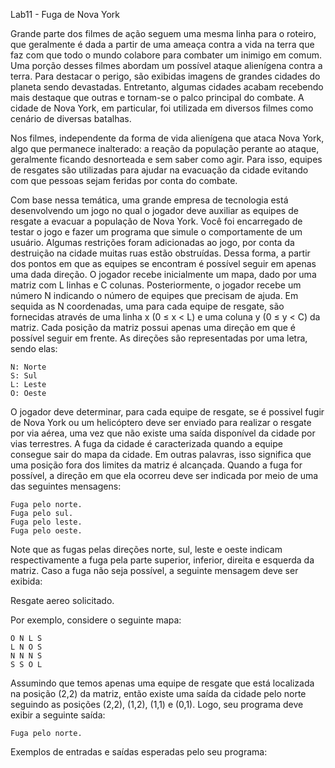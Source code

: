Lab11 - Fuga de Nova York

Grande parte dos filmes de ação seguem uma mesma linha para o roteiro, que geralmente é dada a partir de uma ameaça contra a vida na terra que faz com que todo o mundo colabore para combater um inimigo em comum. Uma porção desses filmes abordam um possível ataque alienígena contra a terra. Para destacar o perigo, são exibidas imagens de grandes cidades do planeta sendo devastadas. Entretanto, algumas cidades acabam recebendo mais destaque que outras e tornam-se o palco principal do combate. A cidade de Nova York, em particular, foi utilizada em diversos filmes como cenário de diversas batalhas.

Nos filmes, independente da forma de vida alienígena que ataca Nova York, algo que permanece inalterado: a reação da população perante ao ataque, geralmente ficando desnorteada e sem saber como agir. Para isso, equipes de resgates são utilizadas para ajudar na evacuação da cidade evitando com que pessoas sejam feridas por conta do combate.

Com base nessa temática, uma grande empresa de tecnologia está desenvolvendo um jogo no qual o jogador deve auxiliar as equipes de resgate a evacuar a população de Nova York. Você foi encarregado de testar o jogo e fazer um programa que simule o comportamente de um usuário. Algumas restrições foram adicionadas ao jogo, por conta da destruição na cidade muitas ruas estão obstruídas. Dessa forma, a partir dos pontos em que as equipes se encontram é possível seguir em apenas uma dada direção. O jogador recebe inicialmente um mapa, dado por uma matriz com L linhas e C colunas. Posteriormente, o jogador recebe um número N indicando o número de equipes que precisam de ajuda. Em sequida as N coordenadas, uma para cada equipe de resgate, são fornecidas através de uma linha x (0 ≤ x < L) e uma coluna y (0 ≤ y < C) da matriz. Cada posição da matriz possui apenas uma direção em que é possível seguir em frente. As direções são representadas por uma letra, sendo elas:

    N: Norte
    S: Sul
    L: Leste
    O: Oeste

O jogador deve determinar, para cada equipe de resgate, se é possivel fugir de Nova York ou um helicóptero deve ser enviado para realizar o resgate por via aérea, uma vez que não existe uma saída disponível da cidade por vias terrestres. A fuga da cidade é caracterizada quando a equipe consegue sair do mapa da cidade. Em outras palavras, isso significa que uma posição fora dos limites da matriz é alcançada. Quando a fuga for possível, a direção em que ela ocorreu deve ser indicada por meio de uma das seguintes mensagens:

    Fuga pelo norte.
    Fuga pelo sul.
    Fuga pelo leste.
    Fuga pelo oeste.

Note que as fugas pelas direções norte, sul, leste e oeste indicam respectivamente a fuga pela parte superior, inferior, direita e esquerda da matriz. Caso a fuga não seja possível, a seguinte mensagem deve ser exibida:

Resgate aereo solicitado.

Por exemplo, considere o seguinte mapa:

	O N L S
	L N O S
	N N N S
	S S O L

Assumindo que temos apenas uma equipe de resgate que está localizada na posição (2,2) da matriz, então existe uma saída da cidade pelo norte seguindo as posições (2,2), (1,2), (1,1) e (0,1). Logo, seu programa deve exibir a seguinte saída:

	Fuga pelo norte.

Exemplos de entradas e saídas esperadas pelo seu programa:

